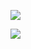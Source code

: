 ![](http://github-profile-summary-cards.vercel.app/api/cards/profile-details?username=BSW-G-D-iph6&theme=merko)


<!--
**BSW-G-D-iph6/BSW-G-D-iph6** is a ✨ _special_ ✨ repository because its `README.md` (this file) appears on your GitHub profile.

Here are some ideas to get you started:

- 🔭 I’m currently working on ...
- 🌱 I’m currently learning ...
- 👯 I’m looking to collaborate on ...
- 🤔 I’m looking for help with ...
- 💬 Ask me about ...
- 📫 How to reach me: ...
- 😄 Pronouns: ...
- ⚡ Fun fact: ...
-->
![](https://komarev.com/ghpvc/?username=Tepid-neitzen&label=PROFILE+COUNT&style=for-the-badge&color=blue)
